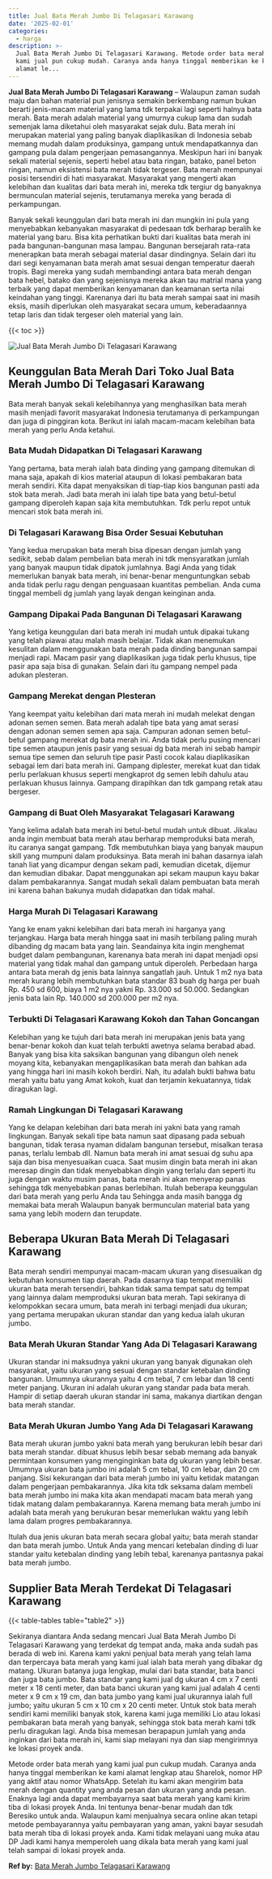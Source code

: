```yaml
---
title: Jual Bata Merah Jumbo Di Telagasari Karawang
date: '2025-02-01'
categories:
  - harga
description: >-
  Jual Bata Merah Jumbo Di Telagasari Karawang. Metode order bata merah yang
  kami jual pun cukup mudah. Caranya anda hanya tinggal memberikan ke kami
  alamat le...
---
```


**Jual Bata Merah Jumbo Di Telagasari Karawang** – Walaupun zaman sudah maju dan bahan material pun jenisnya semakin berkembang namun bukan berarti jenis-macam material yang lama tdk terpakai lagi seperti halnya bata merah. Bata merah adalah material yang umurnya cukup lama dan sudah semenjak lama diketahui oleh masyarakat sejak dulu. Bata merah ini merupakan material yang paling banyak diaplikasikan di Indonesia sebab memang mudah dalam produksinya, gampang untuk mendapatkannya dan gampang pula dalam pengerjaan pemasangannya. Meskipun hari ini banyak sekali material sejenis, seperti hebel atau bata ringan, batako, panel beton ringan, namun eksistensi bata merah tidak tergeser. Bata merah mempunyai posisi tersendiri di hati masyarakat. Masyarakat yang mengerti akan kelebihan dan kualitas dari bata merah ini, mereka tdk tergiur dg banyaknya bermunculan material sejenis, terutamanya mereka yang berada di perkampungan.

Banyak sekali keunggulan dari bata merah ini dan mungkin ini pula yang menyebabkan kebanyakan masyarakat di pedesaan tdk berharap beralih ke material yang baru. Bisa kita perhatikan bukti dari kualitas bata merah ini pada bangunan-bangunan masa lampau. Bangunan bersejarah rata-rata menerapkan bata merah sebagai material dasar dindingnya. Selain dari itu dari segi kenyamanan bata merah amat sesuai dengan temperatur daerah tropis. Bagi mereka yang sudah membandingi antara bata merah dengan bata hebel, batako dan yang sejenisnya mereka akan tau matrial mana yang terbaik yang dapat memberikan kenyamanan dan keamanan serta nilai keindahan yang tinggi. Karenanya dari itu bata merah sampai saat ini masih eksis, masih diperlukan oleh masyarakat secara umum, keberadaannya tetap laris dan tidak tergeser oleh material yang lain.

{{< toc >}}

![Jual Bata Merah Jumbo Di Telagasari Karawang](/images/jual-bata-merah-05.png)

## Keunggulan Bata Merah Dari Toko Jual Bata Merah Jumbo Di Telagasari Karawang

Bata merah banyak sekali kelebihannya yang menghasilkan bata merah masih menjadi favorit masyarakat Indonesia terutamanya di perkampungan dan juga di pinggiran kota. Berikut ini ialah macam-macam kelebihan bata merah yang perlu Anda ketahui.

### Bata Mudah Didapatkan Di Telagasari Karawang

Yang pertama, bata merah ialah bata dinding yang gampang ditemukan di mana saja, apakah di kios material ataupun di lokasi pembakaran bata merah sendiri. Kita dapat menyaksikan di tiap-tiap kios bangunan pasti ada stok bata merah. Jadi bata merah ini ialah tipe bata yang betul-betul gampang diperoleh kapan saja kita membutuhkan. Tdk perlu repot untuk mencari stok bata merah ini.

### Di Telagasari Karawang Bisa Order Sesuai Kebutuhan

Yang kedua merupakan bata merah bisa dipesan dengan jumlah yang sedikit, sebab dalam pembelian bata merah ini tdk mensyaratkan jumlah yang banyak maupun tidak dipatok jumlahnya. Bagi Anda yang tidak memerlukan banyak bata merah, ini benar-benar menguntungkan sebab anda tidak perlu ragu dengan penguasaan kuantitas pembelian. Anda cuma tinggal membeli dg jumlah yang layak dengan keinginan anda.

### Gampang Dipakai Pada Bangunan Di Telagasari Karawang

Yang ketiga keunggulan dari bata merah ini mudah untuk dipakai tukang yang telah piawai atau malah masih belajar. Tidak akan menemukan kesulitan dalam menggunakan bata merah pada dinding bangunan sampai menjadi rapi. Macam pasir yang diaplikasikan juga tidak perlu khusus, tipe pasir apa saja bisa di gunakan. Selain dari itu gampang nempel pada adukan plesteran.

### Gampang Merekat dengan Plesteran

Yang keempat yaitu kelebihan dari mata merah ini mudah melekat dengan adonan semen semen. Bata merah adalah tipe bata yang amat serasi dengan adonan semen semen apa saja. Campuran adonan semen betul-betul gampang merekat dg bata merah ini. Anda tidak perlu pusing mencari tipe semen ataupun jenis pasir yang sesuai dg bata merah ini sebab hampir semua tipe semen dan seluruh tipe pasir Pasti cocok kalau diaplikasikan sebagai lem dari bata merah ini. Gampang diplester, merekat kuat dan tidak perlu perlakuan khusus seperti mengkaprot dg semen lebih dahulu atau perlakuan khusus lainnya. Gampang dirapihkan dan tdk gampang retak atau bergeser.

### Gampang di Buat Oleh Masyarakat Telagasari Karawang

Yang kelima adalah bata merah ini betul-betul mudah untuk dibuat. Jikalau anda ingin membuat bata merah atau berharap memproduksi bata merah, itu caranya sangat gampang. Tdk membutuhkan biaya yang banyak maupun skill yang mumpuni dalam produksinya. Bata merah ini bahan dasarnya ialah tanah liat yang dicampur dengan sekam padi, kemudian dicetak, dijemur dan kemudian dibakar. Dapat menggunakan api sekam maupun kayu bakar dalam pembakarannya. Sangat mudah sekali dalam pembuatan bata merah ini karena bahan bakunya mudah didapatkan dan tidak mahal.

### Harga Murah Di Telagasari Karawang

Yang ke enam yakni kelebihan dari bata merah ini harganya yang terjangkau. Harga bata merah hingga saat ini masih terbilang paling murah dibanding dg macam bata yang lain. Seandainya kita ingin menghemat budget dalam pembangunan, karenanya bata merah ini dapat menjadi opsi material yang tidak mahal dan gampang untuk diperoleh. Perbedaan harga antara bata merah dg jenis bata lainnya sangatlah jauh. Untuk 1 m2 nya bata merah kurang lebih membutuhkan bata standar 83 buah dg harga per buah Rp. 450 sd 600, biaya 1 m2 nya yakni Rp. 33.000 sd 50.000. Sedangkan jenis bata lain Rp. 140.000 sd 200.000 per m2 nya.

### Terbukti Di Telagasari Karawang Kokoh dan Tahan Goncangan

Kelebihan yang ke tujuh dari bata merah ini merupakan jenis bata yang benar-benar kokoh dan kuat telah terbukti awetnya selama berabad abad. Banyak yang bisa kita saksikan bangunan yang dibangun oleh nenek moyang kita, kebanyakan mengaplikasikan bata merah dan bahkan ada yang hingga hari ini masih kokoh berdiri. Nah, itu adalah bukti bahwa batu merah yaitu batu yang Amat kokoh, kuat dan terjamin kekuatannya, tidak diragukan lagi.

### Ramah Lingkungan Di Telagasari Karawang

Yang ke delapan kelebihan dari bata merah ini yakni bata yang ramah lingkungan. Banyak sekali tipe bata namun saat dipasang pada sebuah bangunan, tidak terasa nyaman didalam bangunan tersebut, misalkan terasa panas, terlalu lembab dll. Namun bata merah ini amat sesuai dg suhu apa saja dan bisa menyesuaikan cuaca. Saat musim dingin bata merah ini akan meresap dingin dan tidak menyebabkan dingin yang terlalu dan seperti itu juga dengan waktu musim panas, bata merah ini akan menyerap panas sehingga tdk menyebabkan panas berlebihan. Itulah beberapa keunggulan dari bata merah yang perlu Anda tau Sehingga anda masih bangga dg memakai bata merah Walaupun banyak bermunculan material bata yang sama yang lebih modern dan terupdate.

## Beberapa Ukuran Bata Merah Di Telagasari Karawang

Bata merah sendiri mempunyai macam-macam ukuran yang disesuaikan dg kebutuhan konsumen tiap daerah. Pada dasarnya tiap tempat memiliki ukuran bata merah tersendiri, bahkan tidak sama tempat satu dg tempat yang lainnya dalam memproduksi ukuran bata merah. Tapi sekiranya di kelompokkan secara umum, bata merah ini terbagi menjadi dua ukuran; yang pertama merupakan ukuran standar dan yang kedua ialah ukuran jumbo.

### Bata Merah Ukuran Standar Yang Ada Di Telagasari Karawang

Ukuran standar ini maksudnya yakni ukuran yang banyak digunakan oleh masyarakat, yaitu ukuran yang sesuai dengan standar ketebalan dinding bangunan. Umumnya ukurannya yaitu 4 cm tebal, 7 cm lebar dan 18 centi meter panjang. Ukuran ini adalah ukuran yang standar pada bata merah. Hampir di setiap daerah ukuran standar ini sama, makanya diartikan dengan bata merah standar.

### Bata Merah Ukuran Jumbo Yang Ada Di Telagasari Karawang

Bata merah ukuran jumbo yakni bata merah yang berukuran lebih besar dari bata merah standar. dibuat khusus lebih besar sebab memang ada banyak permintaan konsumen yang menginginkan bata dg ukuran yang lebih besar. Umumnya ukuran bata jumbo ini adalah 5 cm tebal, 10 cm lebar, dan 20 cm panjang. Sisi kekurangan dari bata merah jumbo ini yaitu ketidak matangan dalam pengerjaan pembakarannya. Jika kita tdk seksama dalam membeli bata merah jumbo ini maka kita akan mendapati macam bata merah yang tidak matang dalam pembakarannya. Karena memang bata merah jumbo ini adalah bata merah yang berukuran besar memerlukan waktu yang lebih lama dalam progres pembakarannya.

Itulah dua jenis ukuran bata merah secara global yaitu; bata merah standar dan bata merah jumbo. Untuk Anda yang mencari ketebalan dinding di luar standar yaitu ketebalan dinding yang lebih tebal, karenanya pantasnya pakai bata merah jumbo.

## Supplier Bata Merah Terdekat Di Telagasari Karawang

{{< table-tables table="table2" >}}

Sekiranya diantara Anda sedang mencari Jual Bata Merah Jumbo Di Telagasari Karawang yang terdekat dg tempat anda, maka anda sudah pas berada di web ini. Karena kami yakni penjual bata merah yang telah lama dan terpercaya bata merah yang kami jual ialah bata merah yang dibakar dg matang. Ukuran batanya juga lengkap, mulai dari bata standar, bata banci dan juga bata jumbo. Bata standar yang kami jual dg ukuran 4 cm x 7 centi meter x 18 centi meter, dan bata banci ukuran yang kami jual adalah 4 centi meter x 9 cm x 19 cm, dan bata jumbo yang kami jual ukurannya ialah full jumbo; yaitu ukuran 5 cm x 10 cm x 20 centi meter. Untuk stok bata merah sendiri kami memiliki banyak stok, karena kami juga memiliki Lio atau lokasi pembakaran bata merah yang banyak, sehingga stok bata merah kami tdk perlu diragukan lagi. Anda bisa memesan berapapun jumlah yang anda inginkan dari bata merah ini, kami siap melayani nya dan siap mengirimnya ke lokasi proyek anda.

Metode order bata merah yang kami jual pun cukup mudah. Caranya anda hanya tinggal memberikan ke kami alamat lengkap atau Sharelok, nomor HP yang aktif atau nomor WhatsApp. Setelah itu kami akan mengirim bata merah dengan quantity yang anda pesan dan ukuran yang anda pesan. Enaknya lagi anda dapat membayarnya saat bata merah yang kami kirim tiba di lokasi proyek Anda. Ini tentunya benar-benar mudah dan tdk Beresiko untuk anda. Walaupun kami menjualnya secara online akan tetapi metode pembayarannya yaitu pembayaran yang aman, yakni bayar sesudah bata merah tiba di lokasi proyek anda. Kami tidak melayani uang muka atau DP Jadi kami hanya memperoleh uang dikala bata merah yang kami jual telah sampai di lokasi proyek anda.

**Ref by:** [Bata Merah Jumbo Telagasari Karawang](https://id.wikipedia.org/wiki/Bata)
